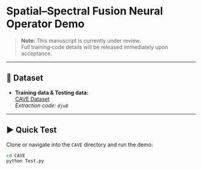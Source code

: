 # Spatial–Spectral Fusion Neural Operator Demo

> **Note:** This manuscript is currently under review.  
> Full training‐code details will be released immediately upon acceptance.

---

## 📂 Dataset

- **Training data & Testing data:**  
  [CAVE Dataset](https://pan.baidu.com/share/init?surl=CXCJfzp2yfvJZ9Lg2i-mNA)  
  _Extraction code: `dju8`_

---

## ▶️ Quick Test

Clone or navigate into the `CAVE` directory and run the demo:

```bash
cd CAVE
python Test.py
